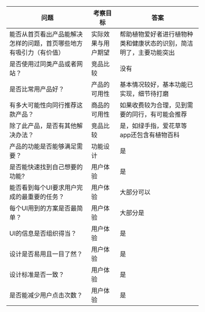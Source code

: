 |问题|考察目标|答案|
|---|--------|----|
|能否从首页看出产品能解决怎样的问题，首页哪些地方有吸引力（有价值）|实际效果与用户期望|帮助植物爱好者进行植物种类和健康状态的识别，简洁明了，主要功能突出|
|是否使用过同类产品或者网站？|竞品比较|没有|
|是否比常用产品好？|产品的可用性|基本情况较好，基本功能已实现，细节待打磨|
|有多大可能性向同行推荐这款产品？|商品的可用性|如果收费较为合理，见到需要的同行，有可能会推荐|
|除了此产品，是否有其他解决办法？|竞品比较|是，如绿手指，爱花草等app还包含有植物百科|
|产品的功能是否能够满足需要？|功能设计|是|
|是否能快速找到自己想要的功能?|用户体验|是|
|能否看到每个UI要求用户完成的最重要的任务？|用户体验|大部分可以|
|每个UI用到的方案是否最简单？|用户体验|大部分是|
|UI的信息是否组织得当？|用户体验|是|
|设计是否易用且一目了然？|用户体验|是|
|设计标准是否一致？|用户体验|是|
|是否能减少用户点击次数？|用户体验|是|